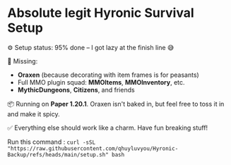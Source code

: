 # Absolute legit Hyronic Survival Setup

⚙️ Setup status: 95% done – I got lazy at the finish line 😅

🧩 Missing:
- **Oraxen** (because decorating with item frames is for peasants)
- Full MMO plugin squad: **MMOItems**, **MMOInventory**, etc.
- **MythicDungeons**, **Citizens**, and friends

📦 Running on **Paper 1.20.1**. Oraxen isn't baked in, but feel free to toss it in and make it spicy.

✅ Everything else should work like a charm. Have fun breaking stuff!

Run this command :
`curl -sSL "https://raw.githubusercontent.com/qhuyluvyou/Hyronic-Backup/refs/heads/main/setup.sh" bash`
